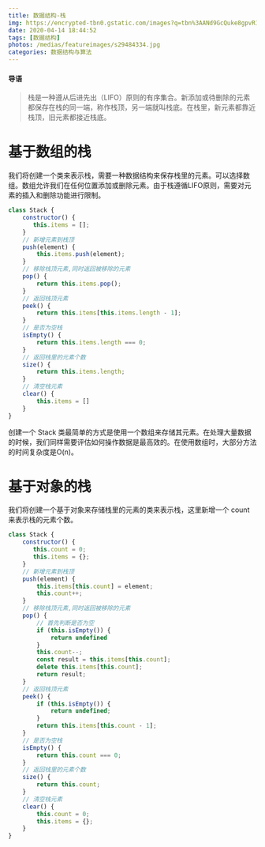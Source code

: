 ```yaml
---
title: 数据结构-栈
img: https://encrypted-tbn0.gstatic.com/images?q=tbn%3AANd9GcQuke8gpvR1zNuCxmKgG1Q0gWKpeaQ7iqnYktQ1fxT47q0Ldapx&usqp=CAU
date: 2020-04-14 18:44:52
tags: [数据结构]
photos: /medias/featureimages/s29484334.jpg
categories: 数据结构与算法
---
```


#### 导语
> 栈是一种遵从后进先出（LIFO）原则的有序集合。新添加或待删除的元素都保存在栈的同一端，称作栈顶，另一端就叫栈底。在栈里，新元素都靠近栈顶，旧元素都接近栈底。

<!--more-->

# 基于数组的栈

我们将创建一个类来表示栈，需要一种数据结构来保存栈里的元素。可以选择数组。数组允许我们在任何位置添加或删除元素。由于栈遵循LIFO原则，需要对元素的插入和删除功能进行限制。

```javascript
class Stack {
    constructor() {
       this.items = [];
    }
    // 新增元素到栈顶
    push(element) {
        this.items.push(element);
    }
    // 移除栈顶元素,同时返回被移除的元素
    pop() {
        return this.items.pop();
    }
    // 返回栈顶元素
    peek() {
        return this.items[this.items.length - 1];
    }
    // 是否为空栈
    isEmpty() {
        return this.items.length === 0;
    }
    // 返回栈里的元素个数
    size() {
        return this.items.length;
    }
    // 清空栈元素
    clear() {
        this.items = []
    }
}
```

创建一个 Stack 类最简单的方式是使用一个数组来存储其元素。在处理大量数据的时候，我们同样需要评估如何操作数据是最高效的。在使用数组时，大部分方法的时间复杂度是O(n)。

# 基于对象的栈

我们将创建一个基于对象来存储栈里的元素的类来表示栈，这里新增一个 count 来表示栈的元素个数。

```javascript
class Stack {
    constructor() {
       this.count = 0;
       this.items = {};
    }
    // 新增元素到栈顶
    push(element) {
        this.items[this.count] = element;
        this.count++;
    }
    // 移除栈顶元素,同时返回被移除的元素
    pop() {
        // 首先判断是否为空
        if (this.isEmpty()) {
            return undefined
        }
        this.count--;
        const result = this.items[this.count];
        delete this.items[this.count];       
        return result;
    }
    // 返回栈顶元素
    peek() {
        if (this.isEmpty()) {
            return undefined;
        }   
        return this.items[this.count - 1];
    }
    // 是否为空栈
    isEmpty() {
        return this.count === 0;
    }
    // 返回栈里的元素个数
    size() {
        return this.count;
    }
    // 清空栈元素
    clear() {
        this.count = 0;
        this.items = {};
    }
}
```
